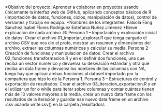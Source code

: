 *Objetivo del proyecto:
 Aprender a colaborar en proyectos usando únicamente la interfaz web de GitHub, aplicando conceptos básicos de R (importación de datos, funciones, ciclos, manipulación de datos), control de versiones y trabajo en equipo. 
*Nombres de los integrantes:
 Fabiola Fang Sanchez
 Isabel Flores Rodriguez
 Estefania Nuñez Jimenez
*Breve explicación de cada archivo .R:
 Persona 1 – Importación y exploración inicial de datos: Crear el archivo 01_importar_explorar.R que tenga cargado el archivo CSV que nos dio el profe, mostrar un resumen y dimensiones del archivo, extraer las columnas numéricas y calcular su media. 
 Persona 2 – Creación de funciones y manipulación de datos: Crear el archivo 02_funciones_transformacion.R y en el definir dos funciones, una que reciba un vector numérico y devuelva su desviación estándar y otra que reciba un data frame y devuelva los nombres de las columnas con NA, luego hay que aplicar ambas funciones al dataset importado por la compañera que hizo lo de la Persona 1. 
 Persona 3 – Estructuras de control y exportación de resultados: Crear el archivo 03_iteracion_exportacion.R y en el utilizar un for o while para iterar sobre columnas y contar cuántas tienen más de 10 valores mayores a la media, crear un nuevo data frame con los resultados de la iteración y guardar ese nuevo data frame en un archivo .csv usando write.csv() en la carpeta /resultados/.
 
